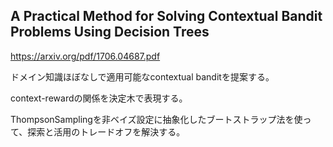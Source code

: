 ## A Practical Method for Solving Contextual Bandit Problems Using Decision Trees
https://arxiv.org/pdf/1706.04687.pdf



ドメイン知識ほぼなしで適用可能なcontextual banditを提案する。

context-rewardの関係を決定木で表現する。

ThompsonSamplingを非ベイズ設定に抽象化したブートストラップ法を使って、探索と活用のトレードオフを解決する。



